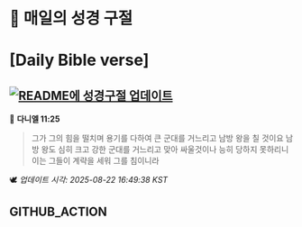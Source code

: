 # 🙏 매일의 성경 구절
# [Daily Bible verse]
## [![README에 성경구절 업데이트](https://github.com/DONGSUKA/first_test/actions/workflows/update-readme-bible.yml/badge.svg)](https://github.com/DONGSUKA/first_test/actions/workflows/update-readme-bible.yml)
<!-- START_BIBLE_VERSE -->
📖 **다니엘 11:25**
> 그가 그의 힘을 떨치며 용기를 다하여 큰 군대를 거느리고 남방 왕을 칠 것이요 남방 왕도 심히 크고 강한 군대를 거느리고 맞아 싸울것이나 능히 당하지 못하리니 이는 그들이 계략을 세워 그를 침이니라

🕊️ _업데이트 시각: 2025-08-22 16:49:38 KST_
  <!-- END_BIBLE_VERSE -->
## GITHUB_ACTION
